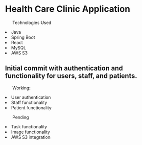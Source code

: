 <h1>Health Care Clinic Application</h1>

<ul>Technologies Used</ul>
<li>Java</li>
<li>Spring Boot</li>
<li>React</li>
<li>MySQL</li>
<li>AWS S3</li>


<h2>Initial commit with authentication and functionality for users, staff, and patients.</h2>

<ul>Working:</ul>
<li>User authentication</li>
<li>Staff functionality</li>
<li>Patient functionality</li>

<ul>Pending</ul>
<li>Task functionality</li>
<li>Image functionality</li>
<li>AWS S3 integration</li>
